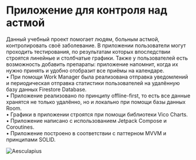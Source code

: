 # Приложение для контроля над астмой

Данный учебный проект помогает людям, больным астмой, контролировать своё заболевание. В приложении пользователи могут проходить тестирования, по результатам которых впоследствии строятся линейные и столбчатые графики. Также у пользователей есть возможность добавить препараты: приложение напомнит, когда их нужно принять и удобно отобразит все приёмы на календаре.
<br />• При помощи Work Manager была реализована отправка уведомлений и периодическая отправка статистики пользователей на удалённую базу данных Firestore Database. 
<br />• Приложение реализовано по принципу offline-first, то есть все данные хранятся не только удалённо, но и локально при помощи базы данных Room. 
<br />• Графики в приложении строятся при помощи библиотеки Vico Charts.
<br />• Приложение написано с использованием Jetpack Compose и Coroutines.
<br />• Приложение построено в соответствии с паттерном MVVM и принципами SOLID.

![Aesculapius](https://github.com/Maximus2004/Aesculapius/assets/45393927/412eb025-8a4d-4464-b654-2ee5c96a4ee3)

